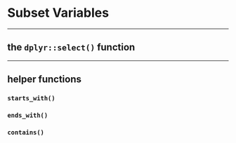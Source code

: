 # Subset Variables


--------------------------------------

## the `dplyr::select()` function



--------------------------------------

## helper functions

### `starts_with()`

### `ends_with()`

### `contains()`
